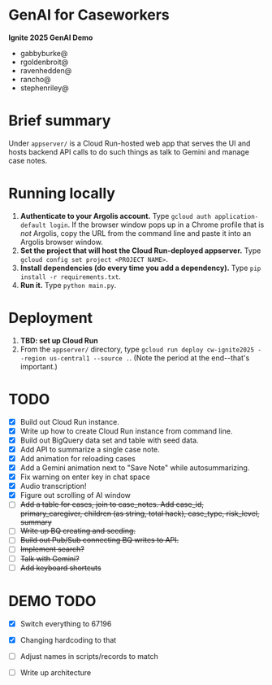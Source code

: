 # GenAI for Caseworkers

**Ignite 2025 GenAI Demo**

* gabbyburke@
* rgoldenbroit@
* ravenhedden@
* rancho@
* stephenriley@

# Brief summary

Under `appserver/` is a Cloud Run-hosted web app that serves the UI and hosts backend API calls to do such things as talk to Gemini and manage case notes.

# Running locally

1. **Authenticate to your Argolis account.** Type `gcloud auth application-default login`.  If the browser window pops up in a Chrome profile that is *not* Argolis, copy the URL from the command line and paste it into an Argolis browser window.
1. **Set the project that will host the Cloud Run-deployed appserver.** Type `gcloud config set project <PROJECT NAME>`.
1. **Install dependencies (do every time you add a dependency).**  Type `pip install -r requirements.txt`.
1. **Run it.** Type `python main.py`.

# Deployment

1. **TBD: set up Cloud Run**
1. From the `appserver/` directory, type `gcloud run deploy cw-ignite2025 --region us-central1 --source .`. (Note the period at the end--that's important.)

# TODO

- [X] Build out Cloud Run instance.
- [X] Write up how to create Cloud Run instance from command line.
- [X] Build out BigQuery data set and table with seed data.
- [X] Add API to summarize a single case note.
- [X] Add animation for reloading cases
- [X] Add a Gemini animation next to "Save Note" while autosummarizing.
- [X] Fix warning on enter key in chat space
- [X] Audio transcription!
- [X] Figure out scrolling of AI window
- [ ] ~~Add a table for cases, join to case_notes.  Add case_id, primary_caregiver, children (as string, total hack), case_type, risk_level, summary~~
- [ ] ~~Write up BQ creating and seeding.~~
- [ ] ~~Build out Pub/Sub connecting BQ writes to API.~~
- [ ] ~~Implement search?~~
- [ ] ~~Talk with Gemini?~~
- [ ] ~~Add keyboard shortcuts~~

# DEMO TODO

- [X] Switch everything to 67196
- [X] Changing hardcoding to that
- [ ] Adjust names in scripts/records to match
- [ ] Write up architecture

